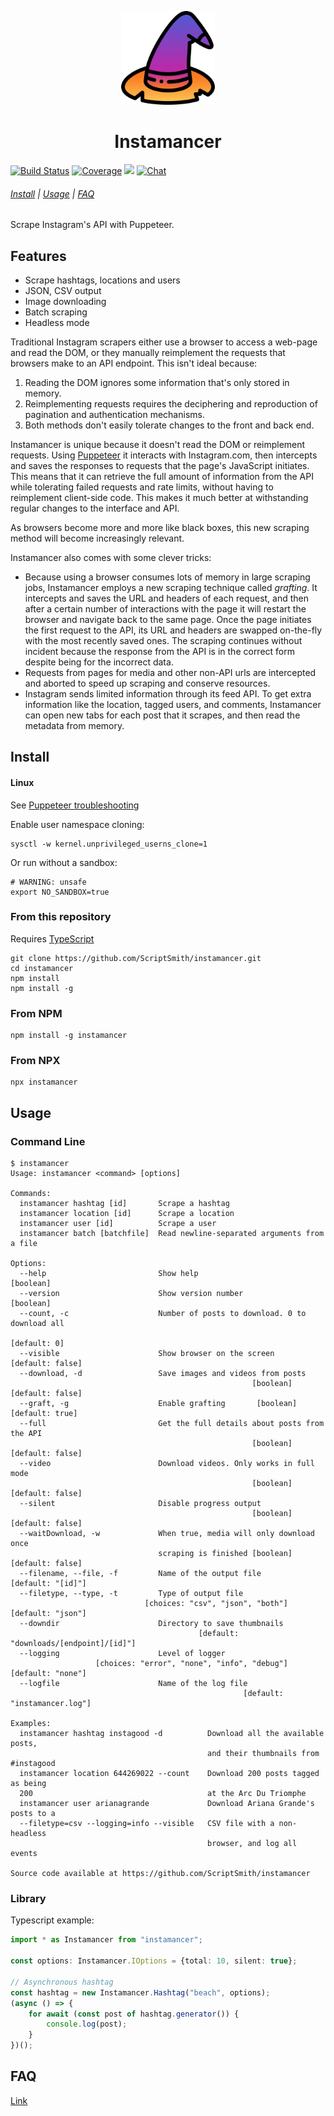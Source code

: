 <p align="center">
<img src="assets/logo.png" height="150" title="Icon made by Freepik (www.freepik.com) available at www.flaticon.com. CC 3.0 BY licensed (http://creativecommons.org/licenses/by/3.0/)">
</p>

<h1 align="center">Instamancer</h1>

[![Build Status](https://travis-ci.com/ScriptSmith/instamancer.svg?token=s9KJfKerUtoC75SEgCjT&branch=master)](https://travis-ci.com/ScriptSmith/instamancer)
[![Coverage](https://img.shields.io/codecov/c/github/scriptsmith/instamancer.svg)](https://codecov.io/gh/scriptsmith/instamancer/)
[![](https://img.shields.io/github/license/scriptsmith/instamancer.svg)](https://github.com/ScriptSmith/instamancer/blob/master/LICENSE)
[![Chat](https://img.shields.io/gitter/room/instamancer/instamancer.svg)](https://gitter.im/instamancer) 

###### [Install](#Install) | [Usage](#Usage) | [FAQ](FAQ.md)

Scrape Instagram's API with Puppeteer.

## Features
- Scrape hashtags, locations and users
- JSON, CSV output
- Image downloading
- Batch scraping
- Headless mode


Traditional Instagram scrapers either use a browser to access a web-page and read the DOM, or they manually reimplement the requests that browsers make to an API endpoint. This isn't ideal because:
 
1. Reading the DOM ignores some information that's only stored in memory.
2. Reimplementing requests requires the deciphering and reproduction of pagination and authentication mechanisms.
3. Both methods don't easily tolerate changes to the front and back end.

Instamancer is unique because it doesn't read the DOM or reimplement requests. Using [Puppeteer](https://github.com/GoogleChrome/puppeteer/) it interacts with Instagram.com, then intercepts and saves the responses to requests that the page's JavaScript initiates. This means that it can retrieve the full amount of information from the API while tolerating failed requests and rate limits, without having to reimplement client-side code. This makes it much better at withstanding regular changes to the interface and API.

As browsers become more and more like black boxes, this new scraping method will become increasingly relevant.

Instamancer also comes with some clever tricks:

- Because using a browser consumes lots of memory in large scraping jobs, Instamancer employs a new scraping technique called *grafting*. It intercepts and saves the URL and headers of each request, and then after a certain number of interactions with the page it will restart the browser and navigate back to the same page. Once the page initiates the first request to the API, its URL and headers are swapped on-the-fly with the most recently saved ones. The scraping continues without incident because the response from the API is in the correct form despite being for the incorrect data.
- Requests from pages for media and other non-API urls are intercepted and aborted to speed up scraping and conserve resources.
- Instagram sends limited information through its feed API. To get extra information like the location, tagged users, and comments, Instamancer can open new tabs for each post that it scrapes, and then read the metadata from memory.


## Install

#### Linux
See [Puppeteer troubleshooting](https://github.com/GoogleChrome/puppeteer/blob/master/docs/troubleshooting.md#chrome-headless-fails-due-to-sandbox-issues)

Enable user namespace cloning:
```
sysctl -w kernel.unprivileged_userns_clone=1
``` 

Or run without a sandbox:

```
# WARNING: unsafe
export NO_SANDBOX=true
```

### From this repository
Requires [TypeScript](https://github.com/Microsoft/TypeScript#installing)

```
git clone https://github.com/ScriptSmith/instamancer.git
cd instamancer
npm install
npm install -g
``` 

### From NPM

```
npm install -g instamancer
```

### From NPX

```
npx instamancer
```

## Usage

### Command Line
```
$ instamancer
Usage: instamancer <command> [options]

Commands:
  instamancer hashtag [id]       Scrape a hashtag
  instamancer location [id]      Scrape a location
  instamancer user [id]          Scrape a user
  instamancer batch [batchfile]  Read newline-separated arguments from a file

Options:
  --help                         Show help                             [boolean]
  --version                      Show version number                   [boolean]
  --count, -c                    Number of posts to download. 0 to download all
                                                                    [default: 0]
  --visible                      Show browser on the screen     [default: false]
  --download, -d                 Save images and videos from posts
                                                      [boolean] [default: false]
  --graft, -g                    Enable grafting       [boolean] [default: true]
  --full                         Get the full details about posts from the API
                                                      [boolean] [default: false]
  --video                        Download videos. Only works in full mode
                                                      [boolean] [default: false]
  --silent                       Disable progress output
                                                      [boolean] [default: false]
  --waitDownload, -w             When true, media will only download once
                                 scraping is finished [boolean] [default: false]
  --filename, --file, -f         Name of the output file       [default: "[id]"]
  --filetype, --type, -t         Type of output file
                              [choices: "csv", "json", "both"] [default: "json"]
  --downdir                      Directory to save thumbnails
                                          [default: "downloads/[endpoint]/[id]"]
  --logging                      Level of logger
                   [choices: "error", "none", "info", "debug"] [default: "none"]
  --logfile                      Name of the log file
                                                    [default: "instamancer.log"]

Examples:
  instamancer hashtag instagood -d          Download all the available posts,
                                            and their thumbnails from #instagood
  instamancer location 644269022 --count    Download 200 posts tagged as being
  200                                       at the Arc Du Triomphe
  instamancer user arianagrande             Download Ariana Grande's posts to a
  --filetype=csv --logging=info --visible   CSV file with a non-headless
                                            browser, and log all events

Source code available at https://github.com/ScriptSmith/instamancer
```

### Library

Typescript example:
```typescript
import * as Instamancer from "instamancer";

const options: Instamancer.IOptions = {total: 10, silent: true};

// Asynchronous hashtag
const hashtag = new Instamancer.Hashtag("beach", options);
(async () => {
    for await (const post of hashtag.generator()) {
        console.log(post);
    }
})();
```

## FAQ
[Link](FAQ.md)